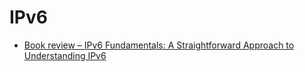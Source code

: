 # IPv6

- [Book review – IPv6 Fundamentals: A Straightforward Approach to Understanding IPv6](https://ipv6.net/blog/book-review-ipv6-fundamentals-a-straightforward-approach-to-understanding-ipv6/)